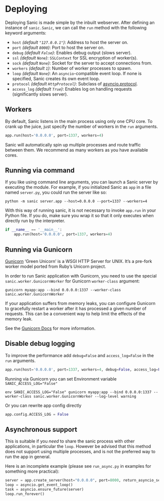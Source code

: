 # Deploying

Deploying Sanic is made simple by the inbuilt webserver. After defining an
instance of `sanic.Sanic`, we can call the `run` method with the following
keyword arguments:

- `host` *(default `"127.0.0.1"`)*: Address to host the server on.
- `port` *(default `8000`)*: Port to host the server on.
- `debug` *(default `False`)*: Enables debug output (slows server).
- `ssl` *(default `None`)*: `SSLContext` for SSL encryption of worker(s).
- `sock` *(default `None`)*: Socket for the server to accept connections from.
- `workers` *(default `1`)*: Number of worker processes to spawn.
- `loop` *(default `None`)*: An `asyncio`-compatible event loop. If none is
                             specified, Sanic creates its own event loop.
- `protocol` *(default `HttpProtocol`)*: Subclass
  of
  [asyncio.protocol](https://docs.python.org/3/library/asyncio-protocol.html#protocol-classes).
- `access_log` *(default `True`)*: Enables log on handling requests (significantly slows server).

## Workers

By default, Sanic listens in the main process using only one CPU core. To crank
up the juice, just specify the number of workers in the `run` arguments.

```python
app.run(host='0.0.0.0', port=1337, workers=4)
```

Sanic will automatically spin up multiple processes and route traffic between
them. We recommend as many workers as you have available cores.

## Running via command

If you like using command line arguments, you can launch a Sanic server by
executing the module. For example, if you initialized Sanic as `app` in a file
named `server.py`, you could run the server like so:

`python -m sanic server.app --host=0.0.0.0 --port=1337 --workers=4`

With this way of running sanic, it is not necessary to invoke `app.run` in your
Python file. If you do, make sure you wrap it so that it only executes when
directly run by the interpreter.

```python
if __name__ == '__main__':
    app.run(host='0.0.0.0', port=1337, workers=4)
```

## Running via Gunicorn

[Gunicorn](http://gunicorn.org/) ‘Green Unicorn’ is a WSGI HTTP Server for UNIX.
It’s a pre-fork worker model ported from Ruby’s Unicorn project.

In order to run Sanic application with Gunicorn, you need to use the special `sanic.worker.GunicornWorker`
for Gunicorn `worker-class` argument:

```
gunicorn myapp:app --bind 0.0.0.0:1337 --worker-class sanic.worker.GunicornWorker
```

If your application suffers from memory leaks, you can configure Gunicorn to gracefully restart a worker
after it has processed a given number of requests. This can be a convenient way to help limit the effects
of the memory leak.

See the [Gunicorn Docs](http://docs.gunicorn.org/en/latest/settings.html#max-requests) for more information.

## Disable debug logging

To improve the performance add `debug=False` and `access_log=False` in the `run` arguments.

```python
app.run(host='0.0.0.0', port=1337, workers=4, debug=False, access_log=False)
```

Running via Gunicorn you can set Environment variable `SANIC_ACCESS_LOG="False"`

```
env SANIC_ACCESS_LOG="False" gunicorn myapp:app --bind 0.0.0.0:1337 --worker-class sanic.worker.GunicornWorker --log-level warning
```

Or you can rewrite app config directly

```python
app.config.ACCESS_LOG = False
```

## Asynchronous support
This is suitable if you *need* to share the sanic process with other applications, in particular the `loop`.
However be advised that this method does not support using multiple processes, and is not the preferred way
to run the app in general.

Here is an incomplete example (please see `run_async.py` in examples for something more practical):

```python
server = app.create_server(host="0.0.0.0", port=8000, return_asyncio_server=True)
loop = asyncio.get_event_loop()
task = asyncio.ensure_future(server)
loop.run_forever()
```
